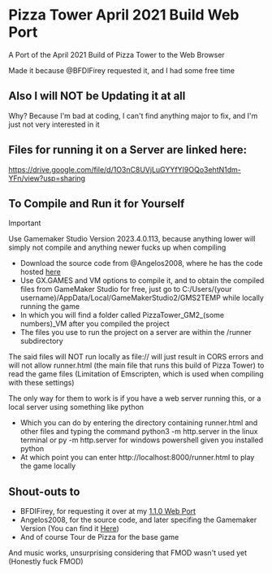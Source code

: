 # Pizza Tower April 2021 Build Web Port

A Port of the April 2021 Build of Pizza Tower to the Web Browser

Made it because @BFDIFirey requested it, and I had some free time

## Also I will NOT be Updating it at all
  
  Why? Because I'm bad at coding, I can't find anything major to fix, and I'm just not very interested in it

## Files for running it on a Server are linked here:
https://drive.google.com/file/d/1O3nC8UVjLuGYYfYI9OQo3ehtN1dm-YFn/view?usp=sharing

## To Compile and Run it for Yourself

> [!IMPORTANT]
> Use Gamemaker Studio Version 2023.4.0.113, because anything lower will simply not compile and anything newer fucks up when compiling
- Download the source code from @Angelos2008, where he has the code hosted [here](https://github.com/Angelos2008/PizzaTowerApril2021)
- Use GX.GAMES and VM options to compile it, and to obtain the compiled files from GameMaker Studio for free, just go to C:/Users/(your username)/AppData/Local/GameMakerStudio2/GMS2TEMP while locally running the game
- In which you will find a folder called PizzaTower_GM2_(some numbers)_VM after you compiled the project
- The files you use to run the project on a server are within the /runner subdirectory

The said files will NOT run locally as file:// will just result in CORS errors and will not allow runner.html (the main file that runs this build of Pizza Tower) to read the game files (Limitation of Emscripten, which is used when compiling with these settings)

The only way for them to work is if you have a web server running this, or a local server using something like python
- Which you can do by entering the directory containing runner.html and other files and typing the command python3 -m http.server in the linux terminal or py -m http.server for windows powershell given you installed python
- At which point you can enter http://localhost:8000/runner.html to play the game locally

## Shout-outs to
- BFDIFirey, for requesting it over at my [1.1.0 Web Port](https://github.com/burnedpopcorn/Pizza-Tower-1.1.0-Web-Port)
- Angelos2008, for the source code, and later specifing the Gamemaker Version (You can find it [Here](https://github.com/Angelos2008/PizzaTowerApril2021))
- And of course Tour de Pizza for the base game

And music works, unsurprising considering that FMOD wasn't used yet (Honestly fuck FMOD)
